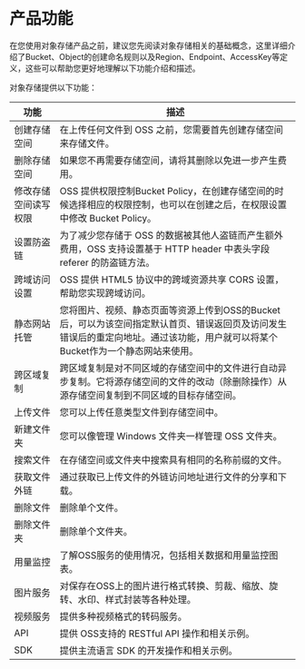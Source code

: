 # 产品功能

在您使用对象存储产品之前，建议您先阅读对象存储相关的基础概念，这里详细介绍了Bucket、Object的创建命名规则以及Region、Endpoint、AccessKey等定义，这些可以帮助您更好地理解以下功能介绍和描述。

对象存储提供以下功能：

|功能|描述|
|-|-|
|创建存储空间|在上传任何文件到 OSS 之前，您需要首先创建存储空间来存储文件。|
|删除存储空间|如果您不再需要存储空间，请将其删除以免进一步产生费用。|
|修改存储空间读写权限| OSS 提供权限控制Bucket Policy，在创建存储空间的时候选择相应的权限控制，也可以在创建之后，在权限设置中修改 Bucket Policy。|
|设置防盗链|为了减少您存储于 OSS 的数据被其他人盗链而产生额外费用，OSS 支持设置基于 HTTP header 中表头字段 referer 的防盗链方法。|
|跨域访问设置|OSS 提供 HTML5 协议中的跨域资源共享 CORS 设置，帮助您实现跨域访问。|
|静态网站托管|您将图片、视频、静态页面等资源上传到OSS的Bucket后，可以为该空间指定默认首页、错误返回页及访问发生错误后的重定向地址。通过该功能，用户就可以将某个Bucket作为一个静态网站来使用。|
|跨区域复制|跨区域复制是对不同区域的存储空间中的文件进行自动异步复制。它将源存储空间的文件的改动（除删除操作）从源存储空间复制到不同区域的目标存储空间。|
|上传文件|您可以上传任意类型文件到存储空间中。|
|新建文件夹|您可以像管理 Windows 文件夹一样管理 OSS 文件夹。|
|搜索文件|在存储空间或文件夹中搜索具有相同的名称前缀的文件。|
|获取文件外链|通过获取已上传文件的外链访问地址进行文件的分享和下载。|
|删除文件|删除单个文件。|
|删除文件夹|删除单个文件夹。|
|用量监控|了解OSS服务的使用情况，包括相关数据和用量监控图表。|
|图片服务|对保存在OSS上的图片进行格式转换、剪裁、缩放、旋转、水印、样式封装等各种处理。|
|视频服务|提供多种视频格式的转码服务。|
|API|提供 OSS支持的 RESTful API 操作和相关示例。|
|SDK|提供主流语言 SDK 的开发操作和相关示例。|
